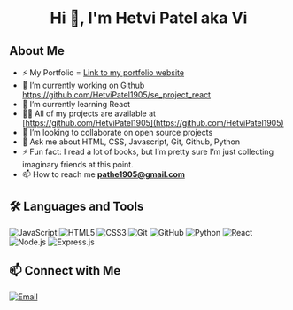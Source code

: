 <h1 align="center">Hi 👋, I'm Hetvi Patel aka Vi</h1>

## About Me
- ⚡ My Portfolio = [Link to my portfolio website](https://hetvipatel1905.github.io/Portfolio/)
- 🔭  I’m currently working on Github https://github.com/HetviPatel1905/se_project_react
- 🌱 I’m currently learning React
- 👨‍💻 All of my projects are available at [https://github.com/HetviPatel1905](https://github.com/HetviPatel1905)
- 👯 I’m looking to collaborate on open source projects
- 💬 Ask me about HTML, CSS, Javascript, Git, Github, Python
- ⚡ Fun fact: I read a lot of books, but I’m pretty sure I’m just collecting imaginary friends at this point.
- 📫 How to reach me **pathe1905@gmail.com**

## 🛠️ Languages and Tools
![JavaScript](https://img.shields.io/badge/-JavaScript-000?&logo=JavaScript)
![HTML5](https://img.shields.io/badge/-HTML5-000?&logo=HTML5)
![CSS3](https://img.shields.io/badge/-CSS3-000?&logo=CSS3)
![Git](https://img.shields.io/badge/-Git-000?&logo=Git)
![GitHub](https://img.shields.io/badge/-GitHub-000?&logo=GitHub)
![Python](https://img.shields.io/badge/-Python-000?&logo=Python)
![React](https://img.shields.io/badge/-React-000?&logo=React)
![Node.js](https://img.shields.io/badge/-Node.js-000?&logo=Node.js)
![Express.js](https://img.shields.io/badge/-Express.js-000?&logo=Express)

## 📫 Connect with Me
[![Email](https://img.shields.io/badge/-Email-000?&logo=Gmail)](mailto:pathe1905@gmail.com)




